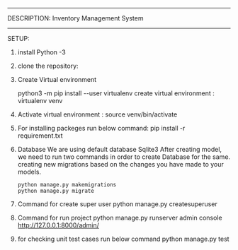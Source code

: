 ______________________________________________________________________________________________________

DESCRIPTION:
Inventory Management System
______________________________________________________________________________________________________

SETUP:

1. install Python -3
2. clone the repository:
3. Create Virtual environment

    python3 -m pip install --user virtualenv
    create virtual environment : 
    virtualenv venv

4. Activate virtual environment : 
    source venv/bin/activate

5. For installing packeges run below command:
        pip install -r requirement.txt


6. Database
    We are using default database Sqlite3
    After creating  model, we need to run two commands in order to create Database for the same. 
    creating new migrations based on the changes you have made to your models.
    
       python manage.py makemigrations 
       python manage.py migrate

7. Command for create super user
    python manage.py createsuperuser

8. Command for run project
    python manage.py runserver
    admin console
    http://127.0.0.1:8000/admin/

9. for checking unit test cases run below command
    python manage.py test
